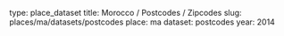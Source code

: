 type: place_dataset
title: Morocco / Postcodes / Zipcodes
slug: places/ma/datasets/postcodes
place: ma
dataset: postcodes
year: 2014
